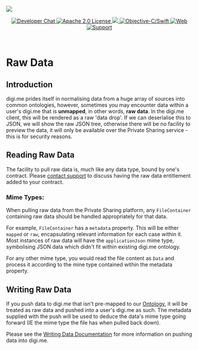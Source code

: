 ![](https://securedownloads.digi.me/partners/digime/SDKReadmeBanner.png)

<p align="center">
    <a href="https://developers.digi.me/slack/join">
        <img src="https://img.shields.io/badge/chat-slack-blueviolet.svg" alt="Developer Chat">
    </a>
    <a href="https://github.com/digime/digime-sdk-ios/blob/master/LICENSE">
        <img src="https://img.shields.io/badge/license-apache 2.0-blue.svg" alt="Apache 2.0 License">
    </a>
    <a href="#">
    	<img src="https://img.shields.io/badge/build-passing-brightgreen.svg"> 
    </a>
    <a href="https://swift.org">
        <img src="https://img.shields.io/badge/language-objectivec/swift-orange.svg" alt="Objective-C/Swift">
    </a>
    <a href="https://developers.digi.me">
        <img src="https://img.shields.io/badge/web-digi.me-red.svg" alt="Web">
    </a>
    <a href="https://digime.freshdesk.com/support/solutions/9000115894">
        <img src="https://img.shields.io/badge/support-freshdesk-721744.svg" alt="Support">
    </a>
</p>

<br>

# Raw Data

## Introduction

digi.me prides itself in normalising data from a huge array of sources into common ontologies, however, sometimes you may encounter data within a user's digi.me that is **unmapped**, in other words, **raw data**. In the digi.me client, this will be rendered as a raw 'data drop'. If we can deserialise this to JSON, we will show the raw JSON tree, otherwise there will be no facility to preview the data, it will only be available over the Private Sharing service - this is for security reasons.

## Reading Raw Data

The facility to pull raw data is, much like any data type, bound by one's contract. Please [contact support](https://developers.digi.me/contact-us) to discuss having the raw data entitlement added to your contract.

### Mime Types:

When pulling raw data from the Private Sharing platform, any `FileContainer` containing raw data should be handled appropriately for that data.

For example, `FileContainer` has a `metadata` property. This will be either `mapped` or `raw`, encapsulating relevant information for each case within it.
Most instances of raw data will have the `applicationJson` mime type, symbolising JSON data which didn't fit within existing digi.me ontology.

For any other mime type, you would read the file content as `Data` and process it according to the mine type contained within the metadata property.

## Writing Raw Data

If you push data to digi.me that isn't pre-mapped to our [Ontology](https://developers.digi.me/reference-api), it will be treated as raw data and pushed into a user's digi.me as such. The metadata supplied with the push will be used to deduce the data's mime type going forward (IE the mime type the file has when pulled back down).

Please see the [Writing Data Documentation](writing-data.html) for more information on pushing data into digi.me.